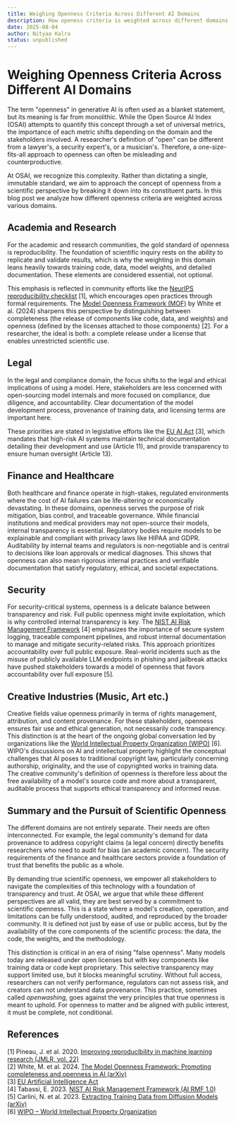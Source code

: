 ```yaml
---
title: Weighing Openness Criteria Across Different AI Domains
description: How openess criteria is weighted across different domains. 
date: 2025-08-04
author: Nityaa Kalra
status: unpublished
---
```


# Weighing Openness Criteria Across Different AI Domains

The term "openness" in generative AI is often used as a blanket statement, but its meaning is far from monolithic. While the Open Source AI Index (OSAI) attempts to quantify this concept through a set of universal metrics, the importance of each metric shifts depending on the domain and the stakeholders involved. A researcher's definition of "open" can be different from a lawyer's, a security expert's, or a musician's. Therefore, a one-size-fits-all approach to openness can often be misleading and counterproductive.

At OSAI, we recognize this complexity. Rather than dictating a single, immutable standard, we aim to approach the concept of openness from a scientific perspective by breaking it down into its constituent parts. In this blog post we analyze how different openness criteria are weighted across various domains. 

## Academia and Research
For the academic and research communities, the gold standard of openness is reproducibility. The foundation of scientific inquiry rests on the ability to replicate and validate results, which is why the weighting in this domain leans heavily towards training code, data, model weights, and detailed documentation. These elements are considered essential, not optional.

This emphasis is reflected in community efforts like the [NeurIPS reproducibility checklist](https://jmlr.org/papers/v22/20-303.html) [1], which encourages open practices through formal requirements. The [Model Openness Framework (MOF)](https://arxiv.org/abs/2403.13784) by White et al. (2024) sharpens this perspective by distinguishing between completeness (the release of components like code, data, and weights) and openness (defined by the licenses attached to those components) [2]. For a researcher, the ideal is both: a complete release under a license that enables unrestricted scientific use.

## Legal
In the legal and compliance domain, the focus shifts to the legal and ethical implications of using a model. Here, stakeholders are less concerned with open-sourcing model internals and more focused on compliance, due diligence, and accountability. Clear documentation of the model development process, provenance of training data, and licensing terms are important here. 

These priorities are stated in legislative efforts like the [EU AI Act](https://artificialintelligenceact.eu) [3], which mandates that high-risk AI systems maintain technical documentation detailing their development and use (Article 11), and provide transparency to ensure human oversight (Article 13). 

## Finance and Healthcare

Both healthcare and finance operate in high-stakes, regulated environments where the cost of AI failures can be life-altering or economically devastating. In these domains, openness serves the purpose of risk mitigation, bias control, and traceable governance. While financial institutions and medical providers may not open-source their models, internal transparency is essential. Regulatory bodies require models to be explainable and compliant with privacy laws like HIPAA and GDPR. Auditability by internal teams and regulators is non-negotiable and is central to decisions like loan approvals or medical diagnoses. This shows that openness can also mean rigorous internal practices and verifiable documentation that satisfy regulatory, ethical, and societal expectations.

## Security

For security-critical systems, openness is a delicate balance between transparency and risk. Full public openness might invite exploitation, which is why controlled internal transparency is key. The [NIST AI Risk Management Framework](https://nvlpubs.nist.gov/nistpubs/ai/NIST.AI.100-1.pdf) [4] emphasizes the importance of secure system logging, traceable component pipelines, and robust internal documentation to manage and mitigate security-related risks. This approach prioritizes accountability over full public exposure. Real-world incidents such as the misuse of publicly available LLM endpoints in phishing and jailbreak attacks have pushed stakeholders towards a model of openness that favors accountability over full exposure [5].

## Creative Industries (Music, Art etc.)
Creative fields value openness primarily in terms of rights management, attribution, and content provenance. For these stakeholders, openness ensures fair use and ethical generation, not necessarily code transparency. This distinction is at the heart of the ongoing global conversation led by organizations like the [World Intellectual Property Organization (WIPO)](https://www.wipo.int/portal/en/) [6]. WIPO's discussions on AI and intellectual property highlight the conceptual challenges that AI poses to traditional copyright law, particularly concerning authorship, originality, and the use of copyrighted works in training data. The creative community's definition of openness is therefore less about the free availability of a model's source code and more about a transparent, auditable process that supports ethical transparency and informed reuse.

## Summary and the Pursuit of Scientific Openness

The different domains are not entirely separate. Their needs are often interconnected. For example, the legal community's demand for data provenance to address copyright claims (a legal concern) directly benefits researchers who need to audit for bias (an academic concern). The security requirements of the finance and healthcare sectors provide a foundation of trust that benefits the public as a whole.

By demanding true scientific openness, we empower all stakeholders to navigate the complexities of this technology with a foundation of transparency and trust. At OSAI, we argue that while these different perspectives are all valid, they are best served by a commitment to scientific openness. This is a state where a model's creation, operation, and limitations can be fully understood, audited, and reproduced by the broader community. It is defined not just by ease of use or public access, but by the availability of the core components of the scientific process: the data, the code, the weights, and the methodology.

This distinction is critical in an era of rising "false openness". Many models today are released under open licenses but with key components like training data or code kept proprietary. This selective transparency may support limited use, but it blocks meaningful scrutiny. Without full access, researchers can not verify performance, regulators can not assess risk, and creators can not understand data provenance. This practice, sometimes called *openwashing*, goes against the very principles that true openness is meant to uphold. For openness to matter and be aligned with public interest, it must be complete, not conditional.

## References

[1] Pineau, J. et al. 2020. [Improving reproducibility in machine learning research (JMLR, vol. 22)](https://jmlr.org/papers/v22/20-303.html)  
[2] White, M. et al. 2024. [The Model Openness Framework: Promoting completeness and openness in AI (arXiv)](https://arxiv.org/abs/2403.13784)  
[3] [EU Artificial Intelligence Act](https://artificialintelligenceact.eu)   
[4] Tabassi, E. 2023. [NIST AI Risk Management Framework (AI RMF 1.0)](https://nvlpubs.nist.gov/nistpubs/ai/NIST.AI.100-1.pdf)  
[5] Carlini, N. et al. 2023. [Extracting Training Data from Diffusion Models (arXiv)](https://arxiv.org/abs/2305.10973)  
[6] [WIPO – World Intellectual Property Organization](https://www.wipo.int/portal/en/)
